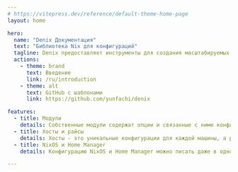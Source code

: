 ```yaml
---
# https://vitepress.dev/reference/default-theme-home-page
layout: home

hero:
  name: "Denix Документация"
  text: "Библиотека Nix для конфигураций"
  tagline: Denix предоставляет инструменты для создания масштабируемых конфигураций NixOS и Home Manager с модулями, хостами и райсами
  actions:
    - theme: brand
      text: Введение
      link: /ru/introduction
    - theme: alt
      text: GitHub с шаблонами
      link: https://github.com/yunfachi/denix

features:
  - title: Модули
    details: Собственные модули содержат опции и связанные с ними конфигурации, что позволяет удобно управлять всей системой
  - title: Хосты и райсы
    details: Хосты - это уникальные конфигурации для каждой машины, а райсы - это кастомизация, применимая ко всем хостам
  - title: NixOS и Home Manager
    details: Конфигурацию NixOS и Home Manager можно писать даже в одном файле, а Denix автоматически разделит их при сборке

---
```

